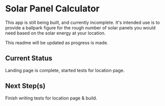 # Solar Panel Calculator

This app is still being built, and currently incomplete.  It's intended use is to provide a ballpark figure for the rough number of solar panels you would need based on the solar energy at your location.

This readme will be updated as progress is made.

## Current Status

Landing page is complete, started tests for location page.

## Next Step(s)

Finish writing tests for location page & build.